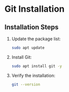 # Git Installation

## Installation Steps

1. Update the package list:
   ```bash
   sudo apt update
   ```

2. Install Git:
   ```bash
   sudo apt install git -y
   ```

3. Verify the installation:
   ```bash
   git --version
   ```